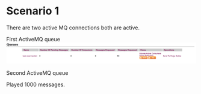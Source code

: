 # Scenario 1
There are two active MQ connections both are active. 

First ActiveMQ queue
![GitHub Logo](./images/FirstActiveMQBeforeTest.png)

Second ActiveMQ queue

Played 1000 messages.
